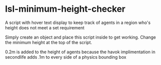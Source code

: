 # lsl-minimum-height-checker
A script with hover text display to keep track of agents in a region who's height does not meet a set requirement

Simply create an object and place this script inside to get working.
Change the minimum height at the top of the script.

0.2m is added to the height of agents because the havok implimentation in secondlife adds .1m to every side of a physics bounding box
